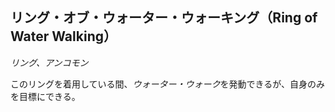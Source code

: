 ## リング・オブ・ウォーター・ウォーキング（Ring of Water Walking）
*リング、アンコモン*

このリングを着用している間、*ウォーター・ウォーク*を発動できるが、自身のみを目標にできる。